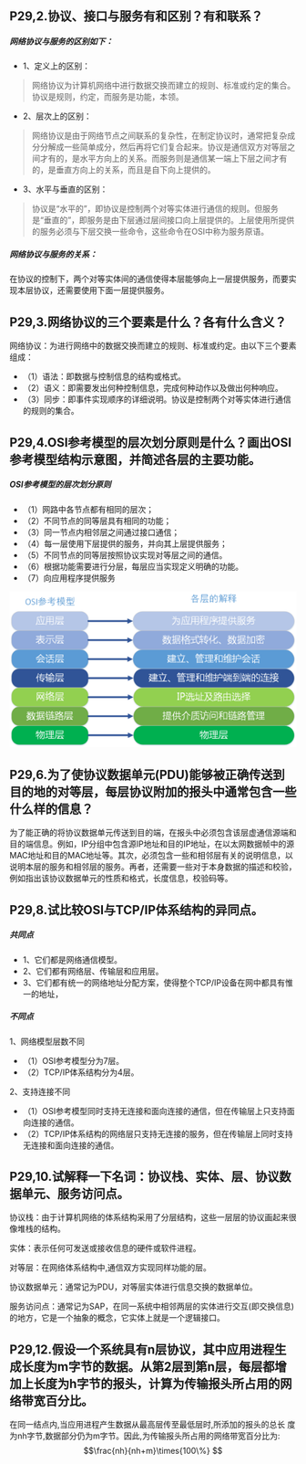 ## P29,2.协议、接口与服务有和区别？有和联系？
##### 网络协议与服务的区别如下：
- 1、定义上的区别：
> 网络协议为计算机网络中进行数据交换而建立的规则、标准或约定的集合。协议是规则，约定，而服务是功能，本领。

- 2、层次上的区别：
> 网络协议是由于网络节点之间联系的复杂性，在制定协议时，通常把复杂成分分解成一些简单成分，然后再将它们复合起来。协议是通信双方对等层之间才有的，是水平方向上的关系。而服务则是通信某一端上下层之间才有的，是垂直方向上的关系，而且是自下向上提供的。

- 3、水平与垂直的区别：
> 协议是“水平的”，即协议是控制两个对等实体进行通信的规则。但服务是“垂直的”，即服务是由下层通过层间接口向上层提供的。上层使用所提供的服务必须与下层交换一些命令，这些命令在OSI中称为服务原语。

##### 网络协议与服务的关系：
在协议的控制下，两个对等实体间的通信使得本层能够向上一层提供服务，而要实现本层协议，还需要使用下面一层提供服务。

## P29,3.网络协议的三个要素是什么？各有什么含义？
网络协议：为进行网络中的数据交换而建立的规则、标准或约定。由以下三个要素组成：
- （1）语法：即数据与控制信息的结构或格式。
- （2）语义：即需要发出何种控制信息，完成何种动作以及做出何种响应。
- （3）同步：即事件实现顺序的详细说明。协议是控制两个对等实体进行通信的规则的集合。

## P29,4.OSI参考模型的层次划分原则是什么？画出OSI参考模型结构示意图，并简述各层的主要功能。
##### OSI参考模型的层次划分原则
- （1）网路中各节点都有相同的层次；
- （2）不同节点的同等层具有相同的功能；
- （3）同一节点内相邻层之间通过接口通信；
- （4）每一层使用下层提供的服务，并向其上层提供服务；
- （5）不同节点的同等层按照协议实现对等层之间的通信。
- （6）根据功能需要进行分层，每层应当实现定义明确的功能。
- （7）向应用程序提供服务

![OSI.png](OSI.png)

## P29,6.为了使协议数据单元(PDU)能够被正确传送到目的地的对等层，每层协议附加的报头中通常包含一些什么样的信息？
为了能正确的将协议数据单元传送到目的端，在报头中必须包含该层虚通信源端和目的端信息。例如，IP分组中包含源IP地址和目的IP地址，在以太网数据帧中的源MAC地址和目的MAC地址等。其次，必须包含一些和相邻层有关的说明信息，以说明本层的服务和相邻层的服务。再者，还需要一些对于本身数据的描述和校验，例如指出该协议数据单元的性质和格式，长度信息，校验码等。

## P29,8.试比较OSI与TCP/IP体系结构的异同点。
##### 共同点
- 1、它们都是网络通信模型。
- 2、它们都有网络层、传输层和应用层。
- 3、它们都有统一的网络地址分配方案，使得整个TCP/IP设备在网中都具有惟一的地址，

##### 不同点
1、网络模型层数不同
- （1）OSI参考模型分为7层。
- （2）TCP/IP体系结构分为4层。

2、支持连接不同
- （1）OSI参考模型同时支持无连接和面向连接的通信，但在传输层上只支持面向连接的通信。
- （2）TCP/IP体系结构的网络层只支持无连接的服务，但在传输层上同时支持无连接和面向连接的通信。

## P29,10.试解释一下名词：协议栈、实体、层、协议数据单元、服务访问点。
协议栈：由于计算机网络的体系结构采用了分层结构，这些一层层的协议画起来很像堆栈的结构。

实体：表示任何可发送或接收信息的硬件或软件进程。

对等层：在网络体系结构中,通信双方实现同样功能的层。

协议数据单元：通常记为PDU，对等层实体进行信息交换的数据单位。

服务访问点：通常记为SAP，在同一系统中相邻两层的实体进行交互(即交换信息)的地方，它是一个抽象的概念，它实体上就是一个逻辑接口。

## P29,12.假设一个系统具有n层协议，其中应用进程生成长度为m字节的数据。从第2层到第n层，每层都增加上长度为h字节的报头，计算为传输报头所占用的网络带宽百分比。
在同一结点内,当应用进程产生数据从最高层传至最低层时,所添加的报头的总长 度为nh字节,数据部分仍为m字节。因此,为传输报头所占用的网络带宽百分比为:
$$\frac{nh}{nh+m}\times{100\%}  $$
